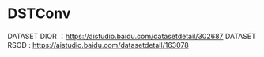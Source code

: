 # DSTConv
DATASET  DIOR  ：https://aistudio.baidu.com/datasetdetail/302687
DATASET  RSOD  : https://aistudio.baidu.com/datasetdetail/163078

